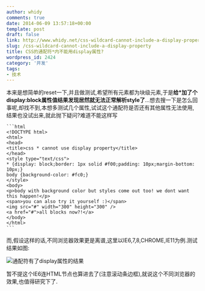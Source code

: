 ```yaml
---
author: whidy
comments: true
date: 2014-06-09 13:57:18+00:00
template: post
draft: false
link: http://www.whidy.net/css-wildcard-cannot-include-a-display-property.html
slug: /css-wildcard-cannot-include-a-display-property
title: CSS的通配符*内不能用display属性?
wordpress_id: 2424
category: '开发'
tags:
- 技术
---
```


本来是想简单的reset一下,并且做测试,希望所有元素都为块级元素,于是**给*加了个display:block属性值结果发现居然就无法正常解析style了**...想去搜一下是怎么回事呢,却找不到,本想多测试几个属性,试试这个通配符是否还有其他属性无法使用,结果也没试出来,就此抛下疑问?难道不能这样写


    
    ```html
    <!DOCTYPE html>
    <html>
    <head>
    <title>css * cannot use display property</title>
    </head>
    <style type="text/css">
    * {display: block;border: 1px solid #f00;padding: 10px;margin-bottom: 10px;}
    body {background-color: #fc0;}
    </style>
    <body>
    <p>body with background color but styles come out too! we dont want this happen!</p>
    <span>you can also try it yourself :)</span>
    <img src="#" width="300" height="300" />
    <a href="#">all blocks now?!</a>
    </body>
    </html>
    ```



而,假设这样的话,不同浏览器效果更是离谱,这里以IE6,7,8,CHROME,IE11为例.测试结果如图:

![通配符有了display属性的结果](https://www.whidy.net/wp-content/uploads/2014/06/css_display-400x165.png)

暂不提这个IE6连HTML节点也算进去了(注意滚动条边框),就说这个不同浏览器的效果,也值得研究下了.

